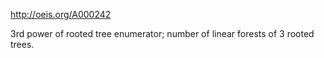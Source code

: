 http://oeis.org/A000242

3rd power of rooted tree enumerator; number of linear forests of 3 rooted trees.

